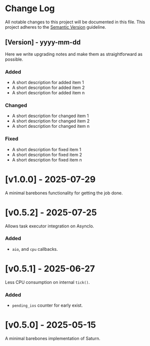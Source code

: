 # Change Log

All notable changes to this project will be documented in this file.
This project adheres to the [Semantic Version](https://semver.org/) guideline.

## [Version] - yyyy-mm-dd

Here we write upgrading notes and make them as straightforward as possible.

### Added
- A short description for added item 1
- A short description for added item 2
- A short description for added item n

### Changed
- A short description for changed item 1
- A short description for changed item 2
- A short description for changed item n

### Fixed
- A short description for fixed item 1
- A short description for fixed item 2
- A short description for fixed item n

# [v1.0.0] - 2025-07-29

A minimal barebones functionality for getting the job done.

# [v0.5.2] - 2025-07-25

Allows task executor integration on AsyncIo.

### Added
- `aio`, and `cpu` callbacks.

# [v0.5.1] - 2025-06-27

Less CPU consumption on internal `tick()`.

### Added
- `pending_ios` counter for early exist.

# [v0.5.0] - 2025-05-15

A minimal barebones implementation of Saturn.
